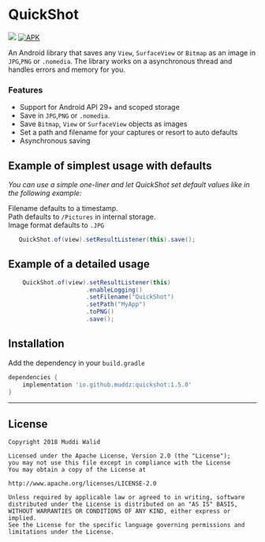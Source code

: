 # QuickShot
[![](https://img.shields.io/badge/API-19%2B-brightgreen.svg?style=flat)](https://android-arsenal.com/api?level=19)
[![APK](https://img.shields.io/badge/Download-Demo-brightgreen.svg)](https://github.com/Muddz/QuickShot/blob/master/QuickShotDemo.apk?raw=true)

An Android library that saves any `View`, `SurfaceView` or `Bitmap` as an image in `JPG`,`PNG` or `.nomedia`.
The library works on a asynchronous thread and handles errors and memory for you. 

### Features
- Support for Android API 29+ and scoped storage
- Save in `JPG`,`PNG` or `.nomedia`.
- Save `Bitmap`, `View` or `SurfaceView` objects as images
- Set a path and filename for your captures or resort to auto defaults 
- Asynchronous saving


## Example of simplest usage with defaults
<i>You can use a simple one-liner and let QuickShot set default values like in the following example:</i>

Filename defaults to a timestamp.   
Path defaults to `/Pictures` in internal storage.  
Image format defaults to `.JPG`

```java
   QuickShot.of(view).setResultListener(this).save();
```

## Example of a detailed usage
```java
    QuickShot.of(view).setResultListener(this)
                      .enableLogging()
                      .setFilename("QuickShot")
                      .setPath("MyApp")
                      .toPNG()
                      .save();
```

## Installation

Add the dependency in your `build.gradle`
```groovy
dependencies {
    implementation 'io.github.muddz:quickshot:1.5.0'
}
```
 ----

## License

    Copyright 2018 Muddi Walid

    Licensed under the Apache License, Version 2.0 (the "License");
    you may not use this file except in compliance with the License
    You may obtain a copy of the License at

    http://www.apache.org/licenses/LICENSE-2.0

    Unless required by applicable law or agreed to in writing, software
    distributed under the License is distributed on an "AS IS" BASIS,
    WITHOUT WARRANTIES OR CONDITIONS OF ANY KIND, either express or implied.
    See the License for the specific language governing permissions and
    limitations under the License.
